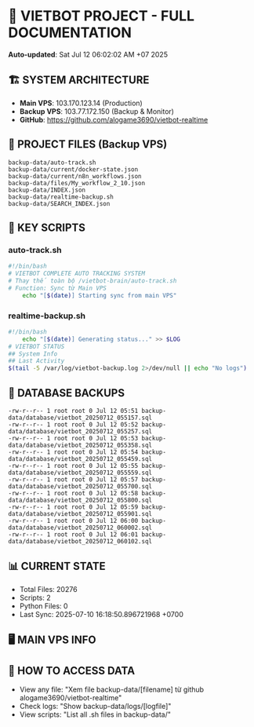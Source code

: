 # 🤖 VIETBOT PROJECT - FULL DOCUMENTATION
**Auto-updated**: Sat Jul 12 06:02:02 AM +07 2025

## 🏗️ SYSTEM ARCHITECTURE
- **Main VPS**: 103.170.123.14 (Production)
- **Backup VPS**: 103.77.172.150 (Backup & Monitor)
- **GitHub**: https://github.com/alogame3690/vietbot-realtime

## 📁 PROJECT FILES (Backup VPS)
```
backup-data/auto-track.sh
backup-data/current/docker-state.json
backup-data/current/n8n_workflows.json
backup-data/files/My_workflow_2_10.json
backup-data/INDEX.json
backup-data/realtime-backup.sh
backup-data/SEARCH_INDEX.json
```

## 🔧 KEY SCRIPTS
### auto-track.sh
```bash
#!/bin/bash
# VIETBOT COMPLETE AUTO TRACKING SYSTEM
# Thay thế toàn bộ /vietbot-brain/auto-track.sh
# Function: Sync từ Main VPS
    echo "[$(date)] Starting sync from main VPS"
```
### realtime-backup.sh
```bash
#!/bin/bash
    echo "[$(date)] Generating status..." >> $LOG
# VIETBOT STATUS
## System Info
## Last Activity
$(tail -5 /var/log/vietbot-backup.log 2>/dev/null || echo "No logs")
```

## 💾 DATABASE BACKUPS
```
-rw-r--r-- 1 root root 0 Jul 12 05:51 backup-data/database/vietbot_20250712_055157.sql
-rw-r--r-- 1 root root 0 Jul 12 05:52 backup-data/database/vietbot_20250712_055257.sql
-rw-r--r-- 1 root root 0 Jul 12 05:53 backup-data/database/vietbot_20250712_055358.sql
-rw-r--r-- 1 root root 0 Jul 12 05:54 backup-data/database/vietbot_20250712_055459.sql
-rw-r--r-- 1 root root 0 Jul 12 05:55 backup-data/database/vietbot_20250712_055559.sql
-rw-r--r-- 1 root root 0 Jul 12 05:57 backup-data/database/vietbot_20250712_055700.sql
-rw-r--r-- 1 root root 0 Jul 12 05:58 backup-data/database/vietbot_20250712_055800.sql
-rw-r--r-- 1 root root 0 Jul 12 05:59 backup-data/database/vietbot_20250712_055901.sql
-rw-r--r-- 1 root root 0 Jul 12 06:00 backup-data/database/vietbot_20250712_060002.sql
-rw-r--r-- 1 root root 0 Jul 12 06:01 backup-data/database/vietbot_20250712_060102.sql
```

## 📊 CURRENT STATE
- Total Files: 20276
- Scripts: 2
- Python Files: 0
- Last Sync: 2025-07-10 16:18:50.896721968 +0700

## 🖥️ MAIN VPS INFO


## 🚨 HOW TO ACCESS DATA
- View any file: "Xem file backup-data/[filename] từ github alogame3690/vietbot-realtime"
- Check logs: "Show backup-data/logs/[logfile]"
- View scripts: "List all .sh files in backup-data/"
